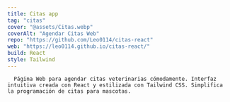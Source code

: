 ```yaml
---
title: Citas app
tag: "citas"
cover: "@assets/Citas.webp"
coverAlt: "Agendar Citas Web"
repo: "https://github.com/Leo0114/citas-react"
web: "https://leo0114.github.io/citas-react/"
build: React
style: Tailwind
---
```


      Página Web para agendar citas veterinarias cómodamente. Interfaz intuitiva creada con React y estilizada con Tailwind CSS. Simplifica la programación de citas para mascotas.
